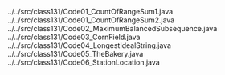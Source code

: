 ../../src/class131/Code01_CountOfRangeSum1.java
../../src/class131/Code01_CountOfRangeSum2.java
../../src/class131/Code02_MaximumBalancedSubsequence.java
../../src/class131/Code03_CornField.java
../../src/class131/Code04_LongestIdealString.java
../../src/class131/Code05_TheBakery.java
../../src/class131/Code06_StationLocation.java
